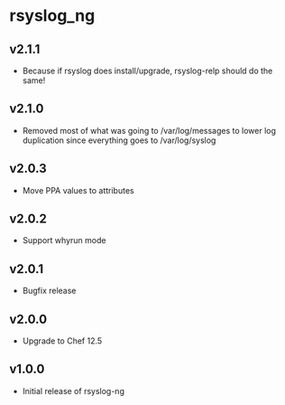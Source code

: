 rsyslog\_ng
==========

v2.1.1
------
* Because if rsyslog does install/upgrade, rsyslog-relp should do the same!

v2.1.0
------
* Removed most of what was going to /var/log/messages to lower log duplication since everything goes to /var/log/syslog

v2.0.3
------
* Move PPA values to attributes

v2.0.2
------
* Support whyrun mode

v2.0.1
------
* Bugfix release

v2.0.0
------
* Upgrade to Chef 12.5

v1.0.0
------
* Initial release of rsyslog-ng


